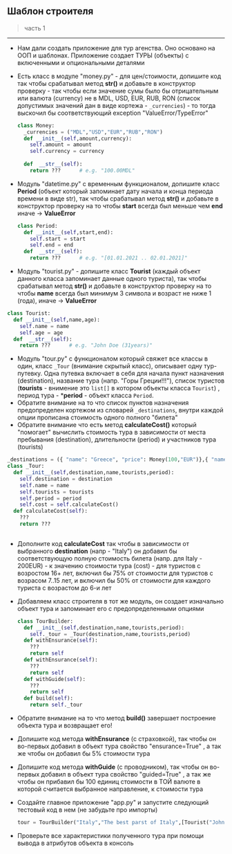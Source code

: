 ## Шаблон строителя

> часть 1

---

* Нам дали создать приложение для тур агенства. Оно основано на ООП и шаблонах. Приложение создает ТУРЫ (объекты) с включенными и опциональными деталями
* Есть класс в модуле "money.py" - для цен/стоимости, допишите код так чтобы срабатывал метод **__str__()** и добавьте в конструктор проверку  - так чтобы если значение сумы было бы отрицательным или валюта (currency) не в MDL, USD, EUR, RUB, RON (список допустимых значений дан в виде кортежа - ```_currencies```) - то тогда выскочил бы соответствующий exception "ValueError/TypeError"
  ```py
  class Money:
    _currencies = ("MDL","USD","EUR","RUB","RON")
    def __init__(self,amount,currency):
      self.amount = amount
      self.currency = currency
    
    def  __str__(self):
      return ???      # e.g. "100.00MDL"
  ```
* Модуль "datetime.py" с временным функционалом, допишите класс **Period** (объект который запоминает дату начала и конца периода времени в виде str), так чтобы срабатывал метод **__str__()** и добавьте в конструктор проверку на то чтобы **start** всегда был меньше чем **end** иначе -> **ValueError**

  ```py
  class Period:
    def __init__(self,start,end):
      self.start = start
      self.end = end
    def  __str__(self):
      return ???      # e.g. "[01.01.2021 .. 02.01.2021]"   
  ```
 * Модуль "tourist.py" - допишите класс **Tourist** (каждый объект данного класса запоминает данные одного туриста), так чтобы срабатывал метод **__str__()** и добавьте в конструктор проверку на то чтобы **name** всегда был минимум 3 символа и возраст не ниже 1 (года), иначе -> **ValueError**
 
  ```py
  class Tourist:
    def __init__(self,name,age):
      self.name = name
      self.age = age      
    def  __str__(self):
      return ???      # e.g. "John Doe (31years)"         
  ```  
  
   * Модуль "tour.py" с функционалом который свяжет все классы в один, класс ```_Tour``` (внимание скрытый класс), описывает одну тур-путевку. Одна путевка включает в себя для начала пункт назначения (destination), название тура (напр. "Горы Греции!!!"), список туристов (**tourists** - внимение это ```list[]``` в котором объекты класса ```Tourist```) , период тура - ***period** - объект класса ```Period```. 
   * Обратите внимание на то что список пунктов назначения предопределен кортежом из словарей ```_destinations```, внутри каждой опции прописана стоимость одного полного "билета"
   * Обратите внимание что есть метод **calculateCost()** который "помогает" вычислить стоимость тура в зависимости от места пребывания (destination), длительности (period) и участников тура (tourists)
 
  ```py
  _destinations = ({ "name": "Greece", "price": Money(100,"EUR")},{ "name": "France", "price": Money(120,"EUR")}, { "name": "Italy", "price": Money(200,"EUR")}, { "name": "USA", "price": Money(300,"USD")})
  class _Tour:
    def __init__(self,destination,name,tourists,period):
      self.destination = destination
      self.name = name
      self.tourists = tourists
      self.period = period  
      self.cost = self.calculateCost()
    def calculateCost(self):
      ???
      return ???
        
  ```   
 * Дополните код **calculateCost** так чтобы в зависимости от выбранного **destination** (напр - "Italy") он добавил бы соответствующую полную стоимость билета (напр. для Italy  - 200EUR) - к значению стоимости тура (cost) - для туристов с возростом 16+ лет, включил бы 75% от стоимости для туристов с возрасом 7..15 лет, и включил бы 50% от стоимости для каждого туриста с возрастом до 6-и лет
  

* Добавляем класс строителя в тот же модуль, он создает изначально объект тура и запоминает его с предопределенными опциями
  ```py
  class TourBuilder:
    def __init__(self,destination,name,tourists,period):
      self._tour = _Tour(destination,name,tourists,period)
    def withEnsurance(self):
      ???
      return self
    def withEnsurance(self):
      ???
      return self 
    def withGuide(self):
      ???
      return self        
    def build(self):
      return self._tour      
  ```   
* Обратите внимание на то что метод **build()** завершает построение объекта тура и возвращает его!
* Допишите код метода **withEnsurance** (с страховкой), так чтобы он во-первых добавил в объект тура свойство "ensurance=True" , а так же чтобы он добавил бы 5% стоимости тура
* Допишите код метода **withGuide** (с проводником), так чтобы он во-первых добавил в объект тура свойство "guided=True" , а так же чтобы он прибавил бы 100 единиц стоимости в ТОЙ валюте в которой считается выбранное направление, к стоимости тура
* Создайте главное приложение "app.py" и запустите следующий тестовый код в нем (не забудьте про импорты)
  ```py
  tour = TourBuilder("Italy","The best parst of Italy",[Tourist("John Doe", 21), Tourist("Jane Doe", 30), Tourist("Jenny", 6)],Period("01.01.2021","02.01.2021")).withEnsurance().withGuide().build()
  ```
* Проверьте все характеристики полученного тура при помощи вывода в атрибутов объекта в консоль  
